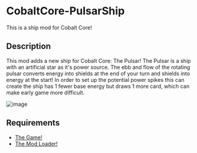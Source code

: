 # CobaltCore-PulsarShip

This is a ship mod for Cobalt Core!

## Description
This mod adds a new ship for Cobalt Core: The Pulsar!
The Pulsar is a ship with an artificial star as it's power source. The ebb and flow of the rotating pulsar converts energy into shields at the end of your turn and shields into energy at the start!
In order to set up the potential power spikes this can create the ship has 1 fewer base energy but draws 1 more card, which can make early game more difficult.

![image](https://github.com/plogan91920/CobaltCore-PulsarShip/assets/28934704/af8db8ec-fd98-4dc8-ba5e-c3dc95bc7bcf)

## Requirements
- [The Game!](https://store.steampowered.com/app/2179850/Cobalt_Core/)
- [The Mod Loader!](https://github.com/Ewanderer/CobaltCoreModLoader/releases/tag/v2.0.1)
